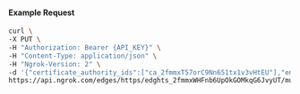 <!-- Code generated for API Clients. DO NOT EDIT. -->

#### Example Request

```bash
curl \
-X PUT \
-H "Authorization: Bearer {API_KEY}" \
-H "Content-Type: application/json" \
-H "Ngrok-Version: 2" \
-d '{"certificate_authority_ids":["ca_2fmmxT57orC9Nn651tx1v3vHtEU"],"enabled":true}' \
https://api.ngrok.com/edges/https/edghts_2fmmxWHFnb6UpOkGOMkqG6JvyUT/mutual_tls
```
